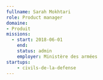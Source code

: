 ```yaml
---
fullname: Sarah Mokhtari
role: Product manager
domaine: 
- Produit
missions:
  - start: 2018-06-01
    end:
    status: admin
    employer: Ministère des armées
startups:
    - civils-de-la-defense
---
```

